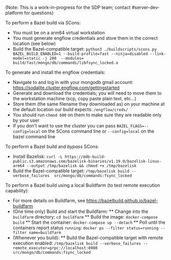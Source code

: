(Note: This is a work-in-progress for the SDP team; contact #server-dev-platform for questions)

To perform a Bazel build via SCons:

-   You must be on a arm64 virtual workstation
-   You must generate engflow credentials and store them in the correct location (see below)
-   Build the Bazel-compatible target: `python3 ./buildscripts/scons.py BAZEL_BUILD_ENABLED=1 --build-profile=fast --ninja=disabled --link-model=static -j 200  --modules= build/fast/mongo/db/commands/libfsync_locked.a`

To generate and install the engflow credentials:

-   Navigate to and log in with your mongodb gmail account: https://sodalite.cluster.engflow.com/gettingstarted
-   Generate and download the credentials; you will need to move them to the workstation machine (scp, copy paste plain text, etc...)
-   Store them (the same filename they downloaded as) on your machine at the default location our build expects: `/engflow/creds/`
-   You should run `chmod 600` on them to make sure they are readable only by your user
-   If you don't want to use the cluster you can pass `BAZEL_FLAGS=--config=local` on the SCons command line or `--config=local` on the bazel command line

To perform a Bazel build and _bypass_ SCons:

-   Install Bazelisk: `curl -L https://mdb-build-public.s3.amazonaws.com/bazelisk-binaries/v1.19.0/bazelisk-linux-arm64 --output /tmp/bazelisk && chmod +x /tmp/bazelisk`
-   Build the Bazel-compatible target: `/tmp/bazelisk build --verbose_failures  src/mongo/db/commands:fsync_locked`

To perform a Bazel build using a local Buildfarm (to test remote execution capability):

-   For more details on Buildfarm, see https://bazelbuild.github.io/bazel-buildfarm
-   (One time only) Build and start the Buildfarm:
    ** Change into the `buildfarm` directory: `cd buildfarm`
    ** Build the image: `docker-compose build`
    ** Start the container: `docker-compose up --detach`
    ** Poll until the containers report status `running`: `docker ps --filter status=running --filter name=buildfarm`
-   (Whenever you build):
    \*\* Build the Bazel-compatible target with remote execution enabled: `/tmp/bazelisk build --verbose_failures --remote_executor=grpc://localhost:8980 src/mongo/db/commands:fsync_locked`
